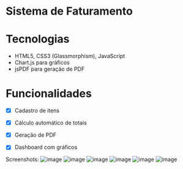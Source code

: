 # Sistema de Faturamento 

# Tecnologias
- HTML5, CSS3 (Glassmorphism), JavaScript
- Chart.js para gráficos
- jsPDF para geração de PDF

# Funcionalidades
- [x] Cadastro de itens
- [x] Cálculo automático de totais
- [x] Geração de PDF
- [x] Dashboard com gráficos


Screenshots: 
![image](https://github.com/user-attachments/assets/8eb656e2-fd7b-409a-a05b-bcc3c05d0553)
![image](https://github.com/user-attachments/assets/9e1c7453-b4e1-46cb-b1cd-2a2c339b90ed)
![image](https://github.com/user-attachments/assets/7d212be2-80f9-4b46-998e-2a64022112a2)
![image](https://github.com/user-attachments/assets/ed114793-e01f-4be8-8cf4-46aba8c7a83e)
![image](https://github.com/user-attachments/assets/6e76f0b7-9eee-4326-a930-60adb51fcff0)
![image](https://github.com/user-attachments/assets/63627a20-7b53-4c8b-b74b-4c5c713d95ba)
